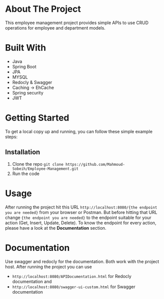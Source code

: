 # About The Project
  This employee management project provides simple APIs to use CRUD operations for employee and department models.

# Built With
  - Java
  - Spring Boot
  - JPA
  - MYSQL
  - Redocly & Swagger
  - Caching -> EhCache
  - Spring security
  - JWT

# Getting Started
  To get a local copy up and running, you can follow these simple example steps:

  ## Installation
  1. Clone the repo `git clone https://github.com/Mahmoud-Sobeih/Employee-Management.git`
  2. Run the code
 
  # Usage
  After running the project hit this URL `http://localhost:8080/{the endpoint you are needed}` from your browser or Postman. But before hitting that URL change `{the endpoint you are needed}` to the endpoint suitable for your action (Get, Insert, Update, Delete). To know the endpoint for every action, please have a look at the **Documentation** section.

# Documentation
Use swagger and redocly for the documentation. Both work with the project host. After running the project you can use 
- `http://localhost:8080/APIDocumentation.html` for Redocly documentation and
- `http://localhost:8080/swagger-ui-custom.html` for Swagger documentation
